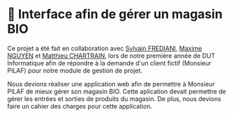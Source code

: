 # :fallen_leaf: Interface afin de gérer un magasin BIO

Ce projet a été fait en collaboration avec [Sylvain FREDIANI](https://www.linkedin.com/in/sylvain-frediani-a0b9951b7/), [Maxime NGUYEN](https://www.linkedin.com/in/maxime-nguyen-8a17501b8/) et [Matthieu CHARTRAIN](https://www.linkedin.com/in/mchartrain/), lors de notre première année de DUT Informatique afin de répondre à la demande d'un client fictif (Monsieur PILAF) pour notre module de gestion de projet.

Nous devions réaliser une application web afin de permettre à Monsieur PILAF de mieux gérer son magasin BIO. Cette aplication devait permettre de gérer les entrées et sorties de produits du magasin. De plus, nous devions faire un cahier des charges pour cette application.
